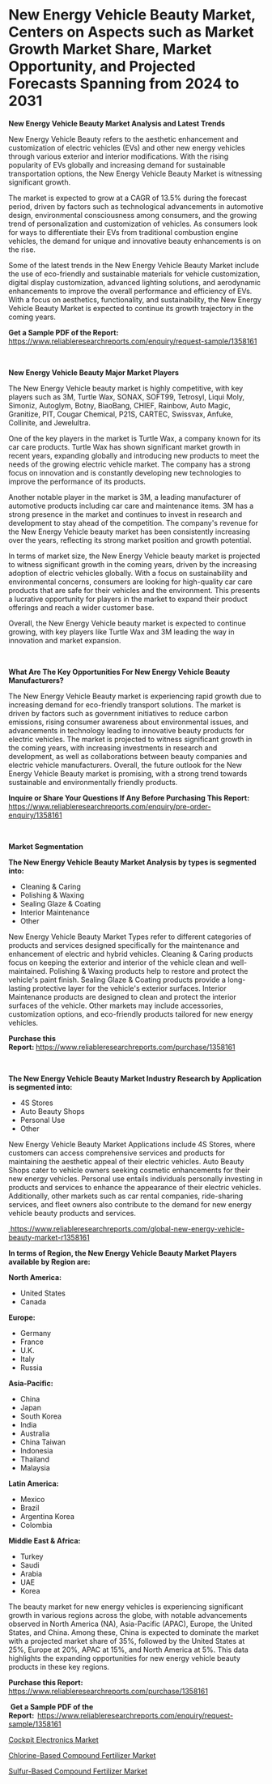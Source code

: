 <p><h1>New Energy Vehicle Beauty Market, Centers on Aspects such as Market Growth Market Share, Market Opportunity, and Projected Forecasts Spanning from 2024 to 2031</h1></p><p><strong>New Energy Vehicle Beauty Market Analysis and Latest Trends</strong></p>
<p><p>New Energy Vehicle Beauty refers to the aesthetic enhancement and customization of electric vehicles (EVs) and other new energy vehicles through various exterior and interior modifications. With the rising popularity of EVs globally and increasing demand for sustainable transportation options, the New Energy Vehicle Beauty Market is witnessing significant growth.</p><p>The market is expected to grow at a CAGR of 13.5% during the forecast period, driven by factors such as technological advancements in automotive design, environmental consciousness among consumers, and the growing trend of personalization and customization of vehicles. As consumers look for ways to differentiate their EVs from traditional combustion engine vehicles, the demand for unique and innovative beauty enhancements is on the rise.</p><p>Some of the latest trends in the New Energy Vehicle Beauty Market include the use of eco-friendly and sustainable materials for vehicle customization, digital display customization, advanced lighting solutions, and aerodynamic enhancements to improve the overall performance and efficiency of EVs. With a focus on aesthetics, functionality, and sustainability, the New Energy Vehicle Beauty Market is expected to continue its growth trajectory in the coming years.</p></p>
<p><strong>Get a Sample PDF of the Report:&nbsp;</strong> <a href="https://www.reliableresearchreports.com/enquiry/request-sample/1358161">https://www.reliableresearchreports.com/enquiry/request-sample/1358161</a></p>
<p>&nbsp;</p>
<p><strong>New Energy Vehicle Beauty Major Market Players</strong></p>
<p><p>The New Energy Vehicle beauty market is highly competitive, with key players such as 3M, Turtle Wax, SONAX, SOFT99, Tetrosyl, Liqui Moly, Simoniz, Autoglym, Botny, BiaoBang, CHIEF, Rainbow, Auto Magic, Granitize, PIT, Cougar Chemical, P21S, CARTEC, Swissvax, Anfuke, Collinite, and Jewelultra. </p><p>One of the key players in the market is Turtle Wax, a company known for its car care products. Turtle Wax has shown significant market growth in recent years, expanding globally and introducing new products to meet the needs of the growing electric vehicle market. The company has a strong focus on innovation and is constantly developing new technologies to improve the performance of its products. </p><p>Another notable player in the market is 3M, a leading manufacturer of automotive products including car care and maintenance items. 3M has a strong presence in the market and continues to invest in research and development to stay ahead of the competition. The company's revenue for the New Energy Vehicle beauty market has been consistently increasing over the years, reflecting its strong market position and growth potential.</p><p>In terms of market size, the New Energy Vehicle beauty market is projected to witness significant growth in the coming years, driven by the increasing adoption of electric vehicles globally. With a focus on sustainability and environmental concerns, consumers are looking for high-quality car care products that are safe for their vehicles and the environment. This presents a lucrative opportunity for players in the market to expand their product offerings and reach a wider customer base. </p><p>Overall, the New Energy Vehicle beauty market is expected to continue growing, with key players like Turtle Wax and 3M leading the way in innovation and market expansion.</p></p>
<p>&nbsp;</p>
<p><strong>What Are The Key Opportunities For New Energy Vehicle Beauty Manufacturers?</strong></p>
<p><p>The New Energy Vehicle Beauty market is experiencing rapid growth due to increasing demand for eco-friendly transport solutions. The market is driven by factors such as government initiatives to reduce carbon emissions, rising consumer awareness about environmental issues, and advancements in technology leading to innovative beauty products for electric vehicles. The market is projected to witness significant growth in the coming years, with increasing investments in research and development, as well as collaborations between beauty companies and electric vehicle manufacturers. Overall, the future outlook for the New Energy Vehicle Beauty market is promising, with a strong trend towards sustainable and environmentally friendly products.</p></p>
<p><strong>Inquire or Share Your Questions If Any Before Purchasing This Report:</strong> <a href="https://www.reliableresearchreports.com/enquiry/pre-order-enquiry/1358161">https://www.reliableresearchreports.com/enquiry/pre-order-enquiry/1358161</a></p>
<p>&nbsp;</p>
<p><strong>Market Segmentation</strong></p>
<p><strong>The New Energy Vehicle Beauty Market Analysis by types is segmented into:</strong></p>
<p><ul><li>Cleaning & Caring</li><li>Polishing & Waxing</li><li>Sealing Glaze & Coating</li><li>Interior Maintenance</li><li>Other</li></ul></p>
<p><p>New Energy Vehicle Beauty Market Types refer to different categories of products and services designed specifically for the maintenance and enhancement of electric and hybrid vehicles. Cleaning & Caring products focus on keeping the exterior and interior of the vehicle clean and well-maintained. Polishing & Waxing products help to restore and protect the vehicle's paint finish. Sealing Glaze & Coating products provide a long-lasting protective layer for the vehicle's exterior surfaces. Interior Maintenance products are designed to clean and protect the interior surfaces of the vehicle. Other markets may include accessories, customization options, and eco-friendly products tailored for new energy vehicles.</p></p>
<p><strong>Purchase this Report:&nbsp;</strong><a href="https://www.reliableresearchreports.com/purchase/1358161">https://www.reliableresearchreports.com/purchase/1358161</a></p>
<p>&nbsp;</p>
<p><strong>The New Energy Vehicle Beauty Market Industry Research by Application is segmented into:</strong></p>
<p><ul><li>4S Stores</li><li>Auto Beauty Shops</li><li>Personal Use</li><li>Other</li></ul></p>
<p><p>New Energy Vehicle Beauty Market Applications include 4S Stores, where customers can access comprehensive services and products for maintaining the aesthetic appeal of their electric vehicles. Auto Beauty Shops cater to vehicle owners seeking cosmetic enhancements for their new energy vehicles. Personal use entails individuals personally investing in products and services to enhance the appearance of their electric vehicles. Additionally, other markets such as car rental companies, ride-sharing services, and fleet owners also contribute to the demand for new energy vehicle beauty products and services.</p></p>
<p><a href="https://www.reliableresearchreports.com/global-new-energy-vehicle-beauty-market-r1358161">&nbsp;https://www.reliableresearchreports.com/global-new-energy-vehicle-beauty-market-r1358161</a></p>
<p><strong>In terms of Region, the New Energy Vehicle Beauty Market Players available by Region are:</strong></p>
<p>
    <p> <strong> North America: </strong>
        <ul>
            <li>United States</li>
            <li>Canada</li>
        </ul>
        </p> 
    <p> <strong> Europe: </strong>
        <ul>
            <li>Germany</li>
            <li>France</li>
            <li>U.K.</li>
            <li>Italy</li>
            <li>Russia</li>
        </ul>
        </p> 
    <p> <strong> Asia-Pacific: </strong>
        <ul>
            <li>China</li>
            <li>Japan</li>
            <li>South Korea</li>
            <li>India</li>
            <li>Australia</li>
            <li>China Taiwan</li>
            <li>Indonesia</li>
            <li>Thailand</li>
            <li>Malaysia</li>
        </ul>
        </p> 
    <p> <strong> Latin America: </strong>
        <ul>
            <li>Mexico</li>
            <li>Brazil</li>
            <li>Argentina Korea</li>
            <li>Colombia</li>
        </ul>
        </p> 
    <p> <strong> Middle East & Africa: </strong>
        <ul>
            <li>Turkey</li>
            <li>Saudi</li>
            <li>Arabia</li>
            <li>UAE</li>
            <li>Korea</li>
        </ul>
    </p>
    </p>
<p><p>The beauty market for new energy vehicles is experiencing significant growth in various regions across the globe, with notable advancements observed in North America (NA), Asia-Pacific (APAC), Europe, the United States, and China. Among these, China is expected to dominate the market with a projected market share of 35%, followed by the United States at 25%, Europe at 20%, APAC at 15%, and North America at 5%. This data highlights the expanding opportunities for new energy vehicle beauty products in these key regions.</p></p>
<p><strong>Purchase this Report: </strong><a href="https://www.reliableresearchreports.com/purchase/1358161">https://www.reliableresearchreports.com/purchase/1358161</a></p>
<p>&nbsp;<strong>Get a Sample PDF of the Report:&nbsp;&nbsp;</strong><a href="https://www.reliableresearchreports.com/enquiry/request-sample/1358161">https://www.reliableresearchreports.com/enquiry/request-sample/1358161</a></p>
<p><strong></strong></p>
<p><p><a href="https://issuu.com/reportprime-2/docs/cockpit-electronics-market-size-2030.pptx">Cockpit Electronics Market</a></p><p><a href="https://github.com/castoriffic/Market-Research-Report-List-5/blob/main/chlorine-based-compound-fertilizer-market.md">Chlorine-Based Compound Fertilizer Market</a></p><p><a href="https://github.com/yoshih12/Market-Research-Report-List-3/blob/main/sulfur-based-compound-fertilizer-market.md">Sulfur-Based Compound Fertilizer Market</a></p></p>